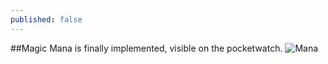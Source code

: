 ```yaml
---
published: false
---
```




<!--excerpt-->

##Magic
Mana is finally implemented, visible on the pocketwatch.
![Mana]()